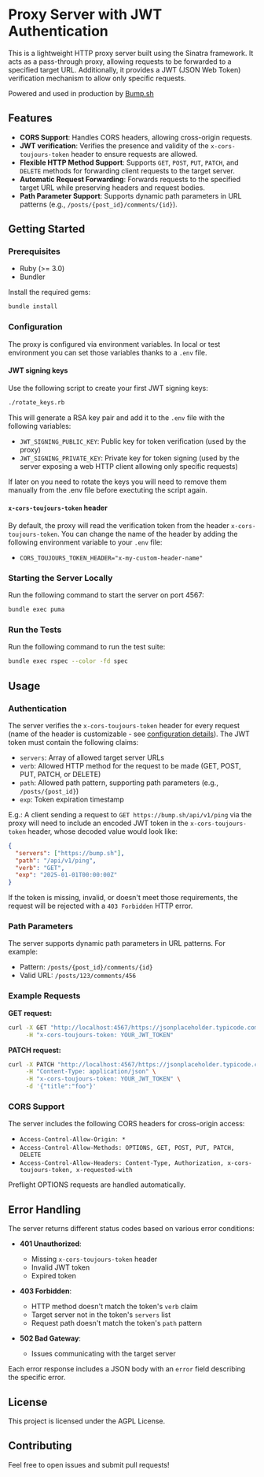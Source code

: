 # Proxy Server with JWT Authentication

This is a lightweight HTTP proxy server built using the Sinatra framework. It acts as a pass-through proxy, allowing requests to be forwarded to a specified target URL. Additionally, it provides a JWT (JSON Web Token) verification mechanism to allow only specific requests.

Powered and used in production by [Bump.sh](https://bump.sh)

## Features

- **CORS Support**: Handles CORS headers, allowing cross-origin requests.
- **JWT verification**: Verifies the presence and validity of the `x-cors-toujours-token` header to ensure requests are allowed.
- **Flexible HTTP Method Support**: Supports `GET`, `POST`, `PUT`, `PATCH`, and `DELETE` methods for forwarding client requests to the target server.
- **Automatic Request Forwarding**: Forwards requests to the specified target URL while preserving headers and request bodies.
- **Path Parameter Support**: Supports dynamic path parameters in URL patterns (e.g., `/posts/{post_id}/comments/{id}`).

## Getting Started

### Prerequisites

- Ruby (>= 3.0)
- Bundler

Install the required gems:
```bash
bundle install
```

### Configuration

The proxy is configured via environment variables. In local or test environment you can set those variables thanks to a `.env` file.

#### JWT signing keys

Use the following script to create your first JWT signing keys:
```bash
./rotate_keys.rb
```

This will generate a RSA key pair and add it to the `.env` file with the following variables:
- `JWT_SIGNING_PUBLIC_KEY`: Public key for token verification (used by the proxy)
- `JWT_SIGNING_PRIVATE_KEY`: Private key for token signing (used by the server exposing a web HTTP client allowing only specific requests)

If later on you need to rotate the keys you will need to remove them manually from the .env file before exectuting the script again.

#### `x-cors-toujours-token` header

By default, the proxy will read the verification token from the header `x-cors-toujours-token`. You can change the name of the header by adding the following environment variable to your `.env` file:

- `CORS_TOUJOURS_TOKEN_HEADER="x-my-custom-header-name"`

### Starting the Server Locally

Run the following command to start the server on port 4567:
```bash
bundle exec puma
```

### Run the Tests

Run the following command to run the test suite:
```bash
bundle exec rspec --color -fd spec
```

## Usage

### Authentication

The server verifies the `x-cors-toujours-token` header for every request (name of the header is customizable - see [configuration details](#configuration)). The JWT token must contain the following claims:

- `servers`: Array of allowed target server URLs
- `verb`: Allowed HTTP method for the request to be made (GET, POST, PUT, PATCH, or DELETE)
- `path`: Allowed path pattern, supporting path parameters (e.g., `/posts/{post_id}`)
- `exp`: Token expiration timestamp

E.g.: A client sending a request to `GET https://bump.sh/api/v1/ping`
via the proxy will need to include an encoded JWT token in
the `x-cors-toujours-token` header, whose decoded value would look like:
```json
{
  "servers": ["https://bump.sh"],
  "path": "/api/v1/ping",
  "verb": "GET",
  "exp": "2025-01-01T00:00:00Z"
}
```

If the token is missing, invalid, or doesn't meet those requirements,
the request will be rejected with a `403 Forbidden` HTTP error.

### Path Parameters

The server supports dynamic path parameters in URL patterns. For example:
- Pattern: `/posts/{post_id}/comments/{id}`
- Valid URL: `/posts/123/comments/456`

### Example Requests

**GET request:**
```bash
curl -X GET "http://localhost:4567/https://jsonplaceholder.typicode.com/todos" \
     -H "x-cors-toujours-token: YOUR_JWT_TOKEN"
```

**PATCH request:**
```bash
curl -X PATCH "http://localhost:4567/https://jsonplaceholder.typicode.com/posts/1" \
     -H "Content-Type: application/json" \
     -H "x-cors-toujours-token: YOUR_JWT_TOKEN" \
     -d '{"title":"foo"}'
```

### CORS Support

The server includes the following CORS headers for cross-origin access:
- `Access-Control-Allow-Origin: *`
- `Access-Control-Allow-Methods: OPTIONS, GET, POST, PUT, PATCH, DELETE`
- `Access-Control-Allow-Headers: Content-Type, Authorization, x-cors-toujours-token, x-requested-with`

Preflight OPTIONS requests are handled automatically.

## Error Handling

The server returns different status codes based on various error conditions:

- **401 Unauthorized**:
  - Missing `x-cors-toujours-token` header
  - Invalid JWT token
  - Expired token

- **403 Forbidden**:
  - HTTP method doesn't match the token's `verb` claim
  - Target server not in the token's `servers` list
  - Request path doesn't match the token's `path` pattern

- **502 Bad Gateway**:
  - Issues communicating with the target server

Each error response includes a JSON body with an `error` field describing the specific error.

## License

This project is licensed under the AGPL License.

## Contributing

Feel free to open issues and submit pull requests!
